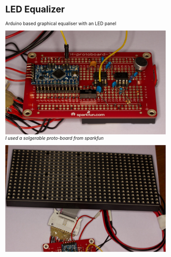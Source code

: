 LED Equalizer
==============

Arduino based graphical equaliser with an LED panel

![The board](https://github.com/TaGe79/equalizer/blob/master/pics/_MG_9577.jpg)
*I used a solgerable proto-board from sparkfun*

![The LED panel](https://github.com/TaGe79/equalizer/blob/master/pics/_MG_9582.jpg)